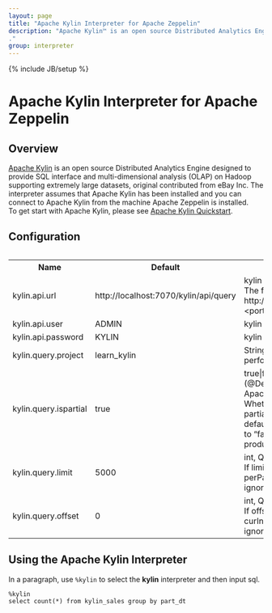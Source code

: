 ```yaml
---
layout: page
title: "Apache Kylin Interpreter for Apache Zeppelin"
description: "Apache Kylin™ is an open source Distributed Analytics Engine designed to provide SQL interface and multi-dimensional analysis (OLAP) on Hadoop supporting extremely large datasets, original contributed from eBay Inc.
."
group: interpreter
---
```

<!--
Licensed under the Apache License, Version 2.0 (the "License");
you may not use this file except in compliance with the License.
You may obtain a copy of the License at

http://www.apache.org/licenses/LICENSE-2.0

Unless required by applicable law or agreed to in writing, software
distributed under the License is distributed on an "AS IS" BASIS,
WITHOUT WARRANTIES OR CONDITIONS OF ANY KIND, either express or implied.
See the License for the specific language governing permissions and
limitations under the License.
-->
{% include JB/setup %}

# Apache Kylin Interpreter for Apache Zeppelin

<div id="toc"></div>

## Overview
[Apache Kylin](https://kylin.apache.org/) is an open source Distributed Analytics Engine designed to provide SQL interface and multi-dimensional analysis (OLAP) on Hadoop supporting extremely large datasets, original contributed from eBay Inc. The interpreter assumes that Apache Kylin has been installed and you can connect to Apache Kylin from the machine Apache Zeppelin is installed.  
To get start with Apache Kylin, please see [Apache Kylin Quickstart](https://kylin.apache.org/docs15/index.html).

## Configuration
<table class="table-configuration">
<table class="table-configuration">
  <tr>
    <th>Name</th>
    <th>Default</th>
    <th>Description</th>
  </tr>
  <tr>
    <td>kylin.api.url </td>
    <td>http://localhost:7070/kylin/api/query</td>
    <td>kylin query POST API <br/> The format can be like http://&lt;host&gt;:&lt;port&gt;/kylin/api/query</td>
  </tr>
  <tr>
    <td>kylin.api.user</td>
    <td>ADMIN</td>
    <td>kylin user</td>
  </tr>
  <tr>
    <td>kylin.api.password</td>
    <td>KYLIN</td>
    <td>kylin password</td>
  </tr>
  <tr>
    <td>kylin.query.project</td>
    <td>learn_kylin</td>
    <td>String, Project to perform query.</td>
  </tr>
  <tr>
    <td>kylin.query.ispartial</td>
    <td>true</td>
    <td>true|false <br/> (@Deprecated since Apache Kylin V1.5) <br/> Whether accept a partial result or not, default be “false”. Set to “false” for production use.</td>
  </tr>
  <tr>
    <td>kylin.query.limit</td>
    <td>5000</td>
    <td>int, Query limit <br/> If limit is set in sql, perPage will be ignored.</td>
  </tr>
  <tr>
    <td>kylin.query.offset</td>
    <td>0</td>
    <td>int, Query offset <br/> If offset is set in sql, curIndex will be ignored.</td>
  </tr>
</table>
  
  
</table>

## Using the Apache Kylin Interpreter
In a paragraph, use `%kylin` to select the **kylin** interpreter and then input sql.

```
%kylin
select count(*) from kylin_sales group by part_dt
```

